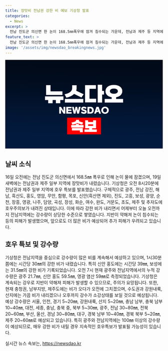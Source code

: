 ```yaml
---
title: 장맛비 전남권 강한 비 예보 기상청 발표
categories:
  - News
excerpt: >
  전남 진도군 의신면 한 논이 168.5㎜폭우에 잠겨 침수되는 가운데, 전남과 제주 등 지역에 호우특보가 내려졌다. 전남 지역에 30~80㎜의 강한 비가 더 내릴 것으로 예상되며, 논이 잠긴 사례를 비롯한 피해 우려도 커졌다. 특히 경남권에서도 호우특보 발표 가능성이 있으며, 강하고 많은 비가 계속될 것으로 보인다. 지반이 많이 약해져 더 많은 비로 인한 피해 우려된다.
feature_text: >
  전남 진도군 의신면 한 논이 168.5㎜폭우에 잠겨 침수되는 가운데, 전남과 제주 등 지역에 호우특보가 내려졌다. 전남 지역에 30~80㎜의 강한 비가 더 내릴 것으로 예상되며, 논이 잠긴 사례를 비롯한 피해 우려도 커졌다. 특히 경남권에서도 호우특보 발표 가능성이 있으며, 강하고 많은 비가 계속될 것으로 보인다. 지반이 많이 약해져 더 많은 비로 인한 피해 우려된다.
image: '/assets/img/newsdao_breakingnews.jpg'
---
```


<p><img src="/assets/img/newsdao_breakingnews.jpg" alt="flaretime 속보" /></p>

<h2 data-ke-size="size26">날씨 소식</h2>

<p data-ke-size="size16">16일 오전에는 전남 진도군 의신면에서 168.5㎜ 폭우로 인해 논이 물에 잠겼으며, 19일 새벽에는 전남권과 제주 일부 지역에 장맛비가 내렸습니다. 기상청은 오전 8시20분에 전남권과 제주 일부 지역에 호우 특보를 발표했습니다. 구체적으로 광주, 전남 강진, 해남, 흑산도, 홍도, 영암, 무안, 함평, 목포, 신안(흑산면 제외), 진도, 고흥, 보성, 광양, 순천, 장흥, 영광, 나주, 담양, 곡성, 장성, 화순, 여수, 완도, 거문도, 초도, 제주 및 추자도에 호우주의보가 내려진 상태입니다. 이에 따라 강한 비가 내리면서 어제부터 오늘 오전까지 전남지역에는 강수량이 상당한 수준으로 쌓였습니다. 지반이 약해져 논이 침수되는 등의 피해가 발생했으며, 앞으로도 더 많은 비가 예상되어 추가 피해가 우려되고 있습니다.</p>

<h2 data-ke-size="size26">호우 특보 및 강수량</h2>

<p data-ke-size="size16">기상청은 전남지역을 중심으로 강수량이 많은 비를 계속해서 예상하고 있으며, 1시30분쯤에는 시간당 30㎜의 강한 비가 내렸습니다. 특히 신안 홍도에는 시간당 39㎜, 보성에는 31.5㎜의 강한 비가 기록되었습니다. 오전 7시 현재 광주와 전남지역에서의 누적 강수량은 광주 21.7㎜, 신안 홍도 59.5㎜, 영광 염산 59㎜로 측정되었습니다. 기상청은 계속되는 강우로 지반이 약해져 피해가 발생할 수 있으므로, 주의가 요망됩니다. 또한, 현재 충청권, 남부지방, 제주도에는 비가 오다가 오전에 그치겠으며, 수도권과 강원내륙, 산지에는 가끔 비가 내리겠으나 오후까지 강수가 소강상태를 보일 것으로 예상됩니다. 예상 강수량은 서울, 인천, 경기 5~20㎜, 강원내륙, 산지 5~20㎜, 충남 남부, 충북 남부 10~40㎜, 대전, 세종, 충남, 충북 중, 북부 5~30㎜, 광주, 전남 30~80㎜, 전북 20~60㎜, 부산, 울산, 경남 30~80㎜, 대구, 경북 남부 10~40㎜, 경북 북부 5~20㎜, 제주 20~60㎜로 예상되고 있습니다. 특히 광주와 전남지역에는 100㎜ 이상의 강수량이 예상되므로, 매우 강한 비가 내릴 경우 지속적인 호우특보가 발표될 가능성이 있습니다.</p>
실시간 뉴스 속보는, <a href="https://newsdao.kr" rel="dofollow">https://newsdao.kr</a>


